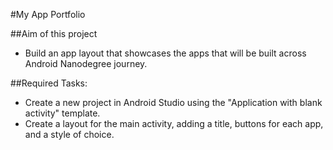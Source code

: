 #My App Portfolio

##Aim of this project

- Build an app layout that showcases the apps that will be built across Android Nanodegree journey.

##Required Tasks:

- Create a new project in Android Studio using the "Application with blank activity" template.
- Create a layout for the main activity, adding a title, buttons for each app, and a style of choice.
